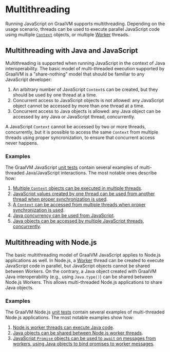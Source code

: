 # Multithreading

Running JavaScript on GraalVM supports multithreading.
Depending on the usage scenario, threads can be used to execute parallel JavaScript code using multiple [`Context`](https://www.graalvm.org/sdk/javadoc/org/graalvm/polyglot/Context.html) objects, or multiple [Worker](https://nodejs.org/api/worker_threads.html) threads.

## Multithreading with Java and JavaScript

Multithreading is supported when running JavaScript in the context of Java interoperability.
The basic model of multi-threaded execution supported by GraalVM is a "share-nothing" model that should be familiar to any JavaScript developer:

1. An arbitrary number of JavaScript `Context`s can be created, but they should be used by one thread at a time.
2. Concurrent access to JavaScript objects is not allowed: any JavaScript object cannot be accessed by more than one thread at a time.
3. Concurrent access to Java objects is allowed: any Java object can be accessed by any Java or JavaScript thread, concurrently.

A JavaScript `Context` cannot be accessed by two or more threads, concurrently, but it is possible to access the same `Context` from multiple threads using proper syncronization, to ensure that concurrent access never happens.

### Examples

The GraalVM JavaScript [unit tests](https://github.com/graalvm/graaljs/tree/master/graal-js/src/com.oracle.truffle.js.test.threading/src/com/oracle/truffle/js/test/threading) contain several examples of multi-threaded Java/JavaScript interactions.
The most notable ones describe how:

1. [Multiple `Context` objects can be executed in multiple threads](https://github.com/graalvm/graaljs/blob/master/graal-js/src/com.oracle.truffle.js.test.threading/src/com/oracle/truffle/js/test/threading/ConcurrentAccess.java).
2. [JavaScript values created by one thread can be used from another thread when proper synchronization is used](https://github.com/graalvm/graaljs/blob/master/graal-js/src/com.oracle.truffle.js.test.threading/src/com/oracle/truffle/js/test/threading/SingleThreadAccess.java).
3. [A `Context` can be accessed from multiple threads when proper synchronization is used](https://github.com/graalvm/graaljs/blob/master/graal-js/src/com.oracle.truffle.js.test.threading/src/com/oracle/truffle/js/test/threading/ConcurrentAccess.java).
4. [Java concurrency can be used from JavaScript](https://github.com/graalvm/graaljs/blob/master/graal-js/src/com.oracle.truffle.js.test.threading/src/com/oracle/truffle/js/test/threading/ForkJoinTest.java).
5. [Java objects can be accessed by multiple JavaScript threads, concurrently](https://github.com/graalvm/graaljs/blob/master/graal-js/src/com.oracle.truffle.js.test.threading/src/com/oracle/truffle/js/test/threading/SharedJavaObjects.java).

## Multithreading with Node.js

The basic multithreading model of GraalVM JavaScript applies to Node.js applications as well.
In Node.js, a [Worker](https://nodejs.org/api/worker_threads.html#worker_threads_worker_threads) thread can be created to execute JavaScript code in parallel, but JavaScript objects cannot be shared between Workers.
On the contrary, a Java object created with GraalVM Java interoperability (e.g., using `Java.type()`) can be shared between Node.js Workers.
This allows multi-threaded Node.js applications to share Java objects.

### Examples

The GraalVM Node.js [unit tests](https://github.com/graalvm/graaljs/tree/master/graal-nodejs/test/graal/unit) contain several examples of multi-threaded Node.js applications.
The most notable examples show how:

1. [Node.js worker threads can execute Java code](https://github.com/graalvm/graaljs/blob/master/graal-nodejs/test/graal/unit/worker.js).
2. [Java objects can be shared between Node.js worker threads](https://github.com/graalvm/graaljs/blob/master/graal-nodejs/test/graal/unit/javaMessages.js).
3. [JavaScript `Promise` objects can be used to `await` on messages from workers, using Java objects to bind promises to worker messages](https://github.com/graalvm/graaljs/blob/master/graal-nodejs/test/graal/unit/workerInteropPromises.js).
